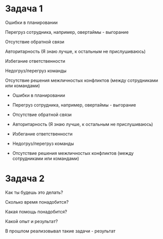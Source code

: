 # Задача 1

Ошибки в планировании

Перегруз сотрудника, например, овертаймы - выгорание

Отсутствие обратной связи

Авторитарность (Я знаю лучше, к остальным не прислушиваюсь)

Избегание ответственности

Недогруз/перегруз команды

Отсутствие решения межличностых конфликтов (между сотрудниками или командами)

- Ошибки в планировании

- Перегруз сотрудника, например, овертаймы - выгорание

- Отсутствие обратной связи

- Авторитарность (Я знаю лучше, к остальным не прислушиваюсь)

- Избегание ответственности

- Недогруз/перегруз команды

- Отсутствие решения межличностых конфликтов (между сотрудниками или командами)

# Задача 2

Как ты будешь это делать?

Сколько время понадобится?

Какая помощь понадобится?

Какой опыт и результат?

В прошлом реализовывал такие задачи - результат 